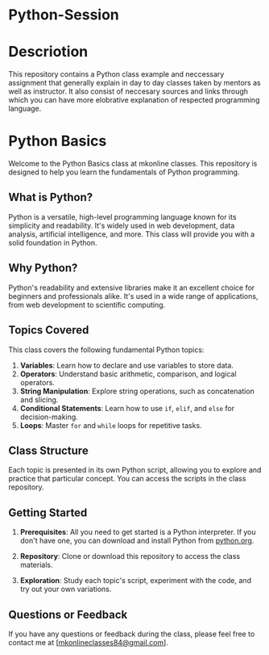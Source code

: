 # Python-Session
# Descriotion

This repository contains a Python class example and neccessary assignment that generally explain in day to day classes taken by mentors as well as instructor.
It also consist of neccesary sources and links through which you can have more elobrative explanation of respected programming language.

# Python Basics

Welcome to the Python Basics class at mkonline classes. This repository is designed to help you learn the fundamentals of Python programming.

## What is Python?

Python is a versatile, high-level programming language known for its simplicity and readability. It's widely used in web development, data analysis, artificial intelligence, and more. This class will provide you with a solid foundation in Python.

## Why Python?

Python's readability and extensive libraries make it an excellent choice for beginners and professionals alike. It's used in a wide range of applications, from web development to scientific computing.

## Topics Covered

This class covers the following fundamental Python topics:

1. **Variables**: Learn how to declare and use variables to store data.
2. **Operators**: Understand basic arithmetic, comparison, and logical operators.
3. **String Manipulation**: Explore string operations, such as concatenation and slicing.
4. **Conditional Statements**: Learn how to use `if`, `elif`, and `else` for decision-making.
5. **Loops**: Master `for` and `while` loops for repetitive tasks.

## Class Structure

Each topic is presented in its own Python script, allowing you to explore and practice that particular concept. You can access the scripts in the class repository.

## Getting Started

1. **Prerequisites**: All you need to get started is a Python interpreter. If you don't have one, you can download and install Python from [python.org](https://www.python.org/downloads/).

2. **Repository**: Clone or download this repository to access the class materials.

3. **Exploration**: Study each topic's script, experiment with the code, and try out your own variations.


## Questions or Feedback

If you have any questions or feedback during the class, please feel free to contact me at [mkonlineclasses84@gmail.com].


